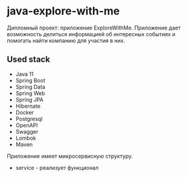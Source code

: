 # java-explore-with-me

Дипломный проект: 
приложение ExploreWithMe.
Приложение дает возможность делиться информацией об интересных событиях и помогать найти компанию для участия в них.

## Used stack
- Java 11
- Spring Boot
- Spring Data
- Spring Web
- Spring JPA
- Hibernate
- Docker
- Postgresql
- OpenAPI
- Swagger
- Lombok
- Maven

Приложение имеет микросервисную структуру.
- service - реализует функционал
